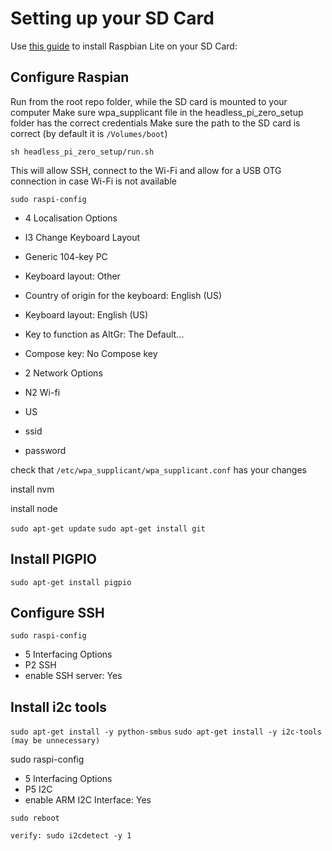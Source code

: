 # Setting up your SD Card

Use [this guide](https://hackernoon.com/raspberry-pi-headless-install-462ccabd75d0) to install Raspbian Lite on your SD Card:

## Configure Raspian

Run from the root repo folder, while the SD card is mounted to your computer
Make sure wpa_supplicant file in the headless_pi_zero_setup folder has the correct credentials
Make sure the path to the SD card is correct (by default it is `/Volumes/boot`)

```
sh headless_pi_zero_setup/run.sh
```

This will allow SSH, connect to the Wi-Fi and allow for a USB OTG connection in case Wi-Fi is not available

`sudo raspi-config`

- 4 Localisation Options
- I3 Change Keyboard Layout
- Generic 104-key PC
- Keyboard layout: Other
- Country of origin for the keyboard: English (US)
- Keyboard layout: English (US)
- Key to function as AltGr: The Default...
- Compose key: No Compose key

- 2 Network Options
- N2 Wi-fi
- US
- ssid
- password

check that `/etc/wpa_supplicant/wpa_supplicant.conf` has your changes

install nvm

install node

`sudo apt-get update`
`sudo apt-get install git`

## Install PIGPIO

`sudo apt-get install pigpio`

## Configure SSH

`sudo raspi-config`

- 5 Interfacing Options
- P2 SSH
- enable SSH server: Yes

## Install i2c tools

`sudo apt-get install -y python-smbus`
`sudo apt-get install -y i2c-tools (may be unnecessary)`

sudo raspi-config

- 5 Interfacing Options
- P5 I2C
- enable ARM I2C Interface: Yes

`sudo reboot`

`verify: sudo i2cdetect -y 1`
